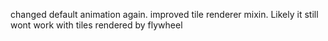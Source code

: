 changed default animation again.
improved tile renderer mixin. Likely it still wont work with tiles rendered by flywheel